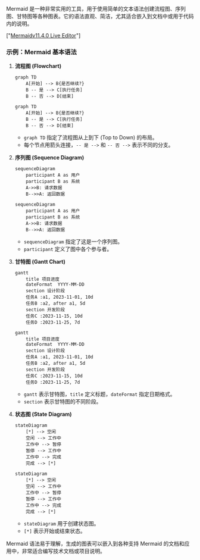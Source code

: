 Mermaid 是一种非常实用的工具，用于使用简单的文本语法创建流程图、序列图、甘特图等各种图表。它的语法直观、简洁，尤其适合嵌入到文档中或用于代码内的说明。



["[Mermaidv11.4.0 Live Editor](https://mermaid.live/)"]

### 示例：Mermaid 基本语法

1. **流程图 (Flowchart)**

   ```
   graph TD
       A[开始] --> B{是否继续?}
       B -- 是 --> C[执行任务]
       B -- 否 --> D[结束]
   ```

   ```mermaid
   graph TD
       A[开始] --> B{是否继续?}
       B -- 是 --> C[执行任务]
       B -- 否 --> D[结束]
   ```

   - `graph TD` 指定了流程图从上到下 (Top to Down) 的布局。
   - 每个节点用箭头连接，`-- 是 -->` 和 `-- 否 -->` 表示不同的分支。

2. **序列图 (Sequence Diagram)**

   ```
   sequenceDiagram
       participant A as 用户
       participant B as 系统
       A->>B: 请求数据
       B-->>A: 返回数据
   ```

   ```mermaid
   sequenceDiagram
       participant A as 用户
       participant B as 系统
       A->>B: 请求数据
       B-->>A: 返回数据
   ```

   - `sequenceDiagram` 指定了这是一个序列图。
   - `participant` 定义了图中各个参与者。

3. **甘特图 (Gantt Chart)**

   ```
   gantt
       title 项目进度
       dateFormat  YYYY-MM-DD
       section 设计阶段
       任务A :a1, 2023-11-01, 10d
       任务B :a2, after a1, 5d
       section 开发阶段
       任务C :2023-11-15, 10d
       任务D :2023-11-25, 7d
   ```

   ```mermaid
   gantt
       title 项目进度
       dateFormat  YYYY-MM-DD
       section 设计阶段
       任务A :a1, 2023-11-01, 10d
       任务B :a2, after a1, 5d
       section 开发阶段
       任务C :2023-11-15, 10d
       任务D :2023-11-25, 7d
   ```

   - `gantt` 表示甘特图，`title` 定义标题，`dateFormat` 指定日期格式。
   - `section` 表示甘特图的不同阶段。

4. **状态图 (State Diagram)**

   ```
   stateDiagram
       [*] --> 空闲
       空闲 --> 工作中
       工作中 --> 暂停
       暂停 --> 工作中
       工作中 --> 完成
       完成 --> [*]
   ```

   ```mermaid
   stateDiagram
       [*] --> 空闲
       空闲 --> 工作中
       工作中 --> 暂停
       暂停 --> 工作中
       工作中 --> 完成
       完成 --> [*]
   ```

   - `stateDiagram` 用于创建状态图。
   - `[*]` 表示开始或结束状态。

Mermaid 语法易于理解，生成的图表可以嵌入到各种支持 Mermaid 的文档和应用中，非常适合编写技术文档或项目说明。